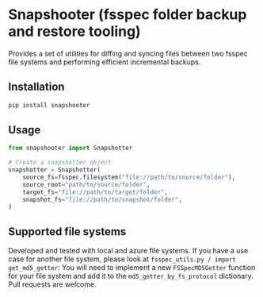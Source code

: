 # Snapshooter (fsspec folder backup and restore tooling)

Provides a set of utilities for diffing and syncing files between two fsspec file systems and performing efficient incremental backups.

## Installation

```bash
pip install snapshooter
```

## Usage

```python
from snapshooter import Snapshotter

# Create a snapshotter object
snapshotter = Snapshotter(
    source_fs=fsspec.filesystem("file://path/to/source/folder"),
    source_root="path/to/source/folder",
    target_fs="file://path/to/target/folder",
    snapshot_fs="file://path/to/snapshot/folder",
)
```

## Supported file systems

Developed and tested with local and azure file systems. If you have a use case for another file system, please look at `fsspec_utils.py / import get_md5_getter`: You will need to implement a new `FSSpecMD5Getter` function for your file system and add it to the `md5_getter_by_fs_protocol` dictionary. Pull requests are welcome.

